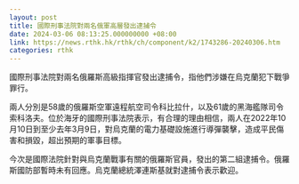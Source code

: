 ```yaml
---
layout: post
title: 國際刑事法院對兩名俄軍高層發出逮捕令
date: 2024-03-06 08:13:25.000000000 +08:00
link: https://news.rthk.hk/rthk/ch/component/k2/1743286-20240306.htm
categories: rthk
---
```


國際刑事法院對兩名俄羅斯高級指揮官發出逮捕令，指他們涉嫌在烏克蘭犯下戰爭罪行。

兩人分別是58歲的俄羅斯空軍遠程航空司令科比拉什，以及61歲的黑海艦隊司令索科洛夫。位於海牙的國際刑事法院表示，有合理的理由相信，兩人在2022年10月10日到至少去年3月9日，對烏克蘭的電力基礎設施進行導彈襲擊，造成平民傷害和損毀，超出預期的軍事目標。

今次是國際法院針對與烏克蘭戰事有關的俄羅斯官員，發出的第二組逮捕令。俄羅斯國防部暫時未有回應。烏克蘭總統澤連斯基就對逮捕令表示歡迎。

